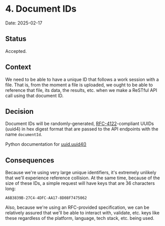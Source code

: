 # 4. Document IDs

Date: 2025-02-17

## Status

Accepted.

## Context

We need to be able to have a unique ID that follows a work session with a file.
That is, from the moment a file is uploaded, we ought to be able to reference
that file, its data, the results, etc. when we make a ReSTful API call using
that document ID.

## Decision

Document IDs will be randomly-generated,
[RFC-4122](https://datatracker.ietf.org/doc/html/rfc4122.html)-compliant UUIDs
(uuid4) in hex digest format that are passed to the API endpoints with the
name `documentId`.

Python documentation for
[uuid.uuid4()](https://docs.python.org/3/library/uuid.html#uuid.uuid4)

## Consequences

Because we're using very large unique identifiers, it's extremely unlikely
that we'll experience reference collision.  At the same time, because of the
size of these IDs, a simple request will have keys that are 36 characters
long:

```text
A6B3839B-27C4-4DFC-AA17-8D08F7475062
```

Also, because we're using an RFC-provided specification, we can be relatively
assured that we'll be able to interact with, validate, etc. keys like these
regardless of the platform, language, tech stack, etc. being used.
